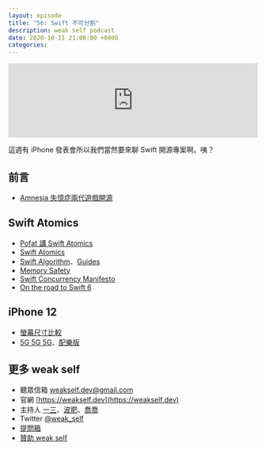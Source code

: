 ```yaml
---
layout: episode
title: "56: Swift 不可分割"
description: weak self podcast
date: 2020-10-11 21:00:00 +0800
categories: 
---
```

<iframe src="https://www.listennotes.com/embedded/e/b0a65de107fe4b8f9d07aaff782c7f23/" width="100%" style="width: 1px; min-width: 100%;" frameborder="0" scrolling="no" loading="lazy"></iframe>

這週有 iPhone 發表會所以我們當然要來聊 Swift 開源專案啊。咦？

## 前言

* [Amnesia 失憶症兩代遊戲開源](https://frictionalgames.com/2020-09-amnesia-is-now-open-source/)

## Swift Atomics

* [Pofat 講 Swift Atomics](https://pofat.dev/2020/10/18/The-Journey-Of-Swift-Concurrency-Atomics.html)
* [Swift Atomics](https://swift.org/blog/swift-atomics/)
* [Swift Algorithm](https://github.com/apple/swift-algorithms)、[Guides](https://github.com/apple/swift-algorithms/tree/main/Guides)
* [Memory Safety](https://docs.swift.org/swift-book/LanguageGuide/MemorySafety.html)
* [Swift Concurrency Manifesto](https://gist.github.com/lattner/31ed37682ef1576b16bca1432ea9f782)
* [On the road to Swift 6](https://forums.swift.org/t/on-the-road-to-swift-6/32862)

## iPhone 12

- [螢幕尺寸比較](https://twitter.com/ethanhuang13/status/1316376515269980163?s=20)
- [5G 5G 5G](https://www.youtube.com/watch?v=X7SWLpWqgxs)、[配樂版](https://www.youtube.com/watch?v=59T1gJHURMo)

## 更多 weak self

* 聽眾信箱 [weakself.dev@gmail.com](mailto:weakself.dev@gmail.com)
* 官網 [https://weakself.dev](https://weakself.dev)
* 主持人 [一三](https://twitter.com/ethanhuang13)、[波肥](https://twitter.com/PofatTseng)、[喬喬](https://twitter.com/joe_trash_talk)
* Twitter [@weak_self](https://twitter.com/weak_self)
* [提問箱](https://peing.net/zh-TW/weak_self)
* [贊助 weak self](https://weakself.dev/#donation)